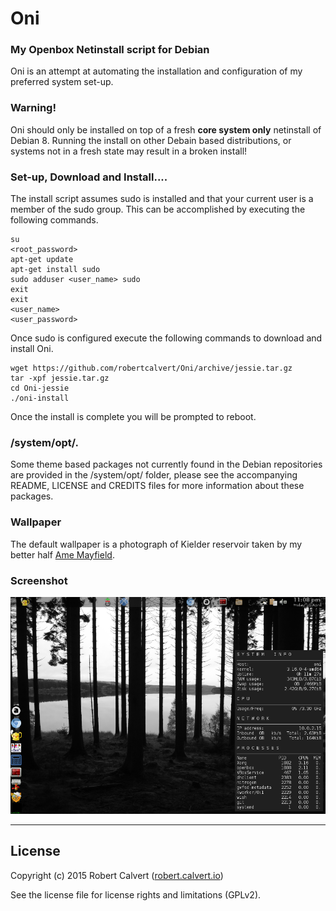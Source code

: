 # Oni

### My Openbox Netinstall script for Debian

Oni is an attempt at automating the installation and configuration of my preferred system set-up.

### Warning!

Oni should only be installed on top of a fresh **core system only** netinstall of Debian 8. Running the install on other Debain based distributions, or systems not in a fresh state may result in a broken install!

### Set-up, Download and Install....

The install script assumes sudo is installed and that your current user is a member of the sudo group. This can be accomplished by executing the following commands.

```
su
<root_password>
apt-get update
apt-get install sudo
sudo adduser <user_name> sudo
exit
exit
<user_name>
<user_password>
```

Once sudo is configured execute the following commands to download and install Oni.

```
wget https://github.com/robertcalvert/Oni/archive/jessie.tar.gz
tar -xpf jessie.tar.gz
cd Oni-jessie
./oni-install
```

Once the install is complete you will be prompted to reboot.

### /system/opt/.

Some theme based packages not currently found in the Debian repositories are provided in the /system/opt/ folder, please see the accompanying README, LICENSE and CREDITS files for more information about these packages.

### Wallpaper

The default wallpaper is a photograph of Kielder reservoir taken by my better half [Ame Mayfield].

### Screenshot

![screenshot](SCREENSHOT.png)

---

## License

Copyright (c) 2015 Robert Calvert ([robert.calvert.io])

See the license file for license rights and limitations (GPLv2).

[robert.calvert.io]:http://robert.calvert.io
[Ame Mayfield]:https://ello.co/amemayfield
